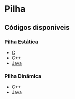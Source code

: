 # Pilha

## Códigos disponiveis

### Pilha Estática

- [C](./estatica/pilha.c)
- [C++](./estatica/pilha.cpp)
- [Java](./estatica/Pilha.java)

### Pilha Dinâmica

- C++
- Java